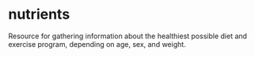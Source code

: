 # nutrients
Resource for gathering information about the healthiest possible diet and exercise program, depending on age, sex, and weight.
